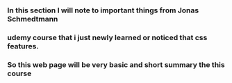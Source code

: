 ###  In this section I will note to important things from Jonas Schmedtmann
###  udemy course that i just newly learned or noticed that css features.
###  So this web page will be very basic and short summary the this course
